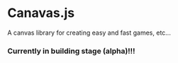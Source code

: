 # Canavas.js
A canvas library for creating easy and fast games, etc... 
### Currently in building stage (alpha)!!!
